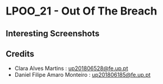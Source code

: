 # LPOO_21 - Out Of The Breach

## Interesting Screenshots

## Credits
* Clara Alves Martins : up201806528@fe.up.pt
* Daniel Filipe Amaro Monteiro : up201806185@fe.up.pt
